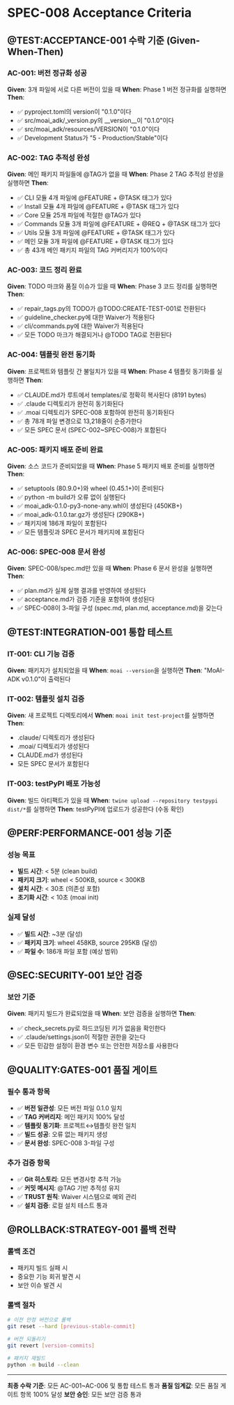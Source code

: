 # SPEC-008 Acceptance Criteria

## @TEST:ACCEPTANCE-001 수락 기준 (Given-When-Then)

### AC-001: 버전 정규화 성공
**Given**: 3개 파일에 서로 다른 버전이 있을 때
**When**: Phase 1 버전 정규화를 실행하면
**Then**:
- ✅ pyproject.toml의 version이 "0.1.0"이다
- ✅ src/moai_adk/_version.py의 __version__이 "0.1.0"이다
- ✅ src/moai_adk/resources/VERSION이 "0.1.0"이다
- ✅ Development Status가 "5 - Production/Stable"이다

### AC-002: TAG 추적성 완성
**Given**: 메인 패키지 파일들에 @TAG가 없을 때
**When**: Phase 2 TAG 추적성 완성을 실행하면
**Then**:
- ✅ CLI 모듈 4개 파일에 @FEATURE + @TASK 태그가 있다
- ✅ Install 모듈 4개 파일에 @FEATURE + @TASK 태그가 있다
- ✅ Core 모듈 25개 파일에 적절한 @TAG가 있다
- ✅ Commands 모듈 3개 파일에 @FEATURE + @REQ + @TASK 태그가 있다
- ✅ Utils 모듈 3개 파일에 @FEATURE + @TASK 태그가 있다
- ✅ 메인 모듈 3개 파일에 @FEATURE + @TASK 태그가 있다
- ✅ 총 43개 메인 패키지 파일의 TAG 커버리지가 100%이다

### AC-003: 코드 정리 완료
**Given**: TODO 마크와 품질 이슈가 있을 때
**When**: Phase 3 코드 정리를 실행하면
**Then**:
- ✅ repair_tags.py의 TODO가 @TODO:CREATE-TEST-001로 전환된다
- ✅ guideline_checker.py에 대한 Waiver가 적용된다
- ✅ cli/commands.py에 대한 Waiver가 적용된다
- ✅ 모든 TODO 마크가 해결되거나 @TODO TAG로 전환된다

### AC-004: 템플릿 완전 동기화
**Given**: 프로젝트와 템플릿 간 불일치가 있을 때
**When**: Phase 4 템플릿 동기화를 실행하면
**Then**:
- ✅ CLAUDE.md가 루트에서 templates/로 정확히 복사된다 (8191 bytes)
- ✅ .claude 디렉토리가 완전히 동기화된다
- ✅ .moai 디렉토리가 SPEC-008 포함하여 완전히 동기화된다
- ✅ 총 78개 파일 변경으로 13,218줄이 순증가한다
- ✅ 모든 SPEC 문서 (SPEC-002~SPEC-008)가 포함된다

### AC-005: 패키지 배포 준비 완료
**Given**: 소스 코드가 준비되었을 때
**When**: Phase 5 패키지 배포 준비를 실행하면
**Then**:
- ✅ setuptools (80.9.0+)와 wheel (0.45.1+)이 준비된다
- ✅ python -m build가 오류 없이 실행된다
- ✅ moai_adk-0.1.0-py3-none-any.whl이 생성된다 (450KB+)
- ✅ moai_adk-0.1.0.tar.gz가 생성된다 (290KB+)
- ✅ 패키지에 186개 파일이 포함된다
- ✅ 모든 템플릿과 SPEC 문서가 패키지에 포함된다

### AC-006: SPEC-008 문서 완성
**Given**: SPEC-008/spec.md만 있을 때
**When**: Phase 6 문서 완성을 실행하면
**Then**:
- ✅ plan.md가 실제 실행 결과를 반영하여 생성된다
- ✅ acceptance.md가 검증 기준을 포함하여 생성된다
- ✅ SPEC-008이 3-파일 구성 (spec.md, plan.md, acceptance.md)을 갖는다

## @TEST:INTEGRATION-001 통합 테스트

### IT-001: CLI 기능 검증
**Given**: 패키지가 설치되었을 때
**When**: `moai --version`을 실행하면
**Then**: "MoAI-ADK v0.1.0"이 출력된다

### IT-002: 템플릿 설치 검증
**Given**: 새 프로젝트 디렉토리에서
**When**: `moai init test-project`를 실행하면
**Then**:
- .claude/ 디렉토리가 생성된다
- .moai/ 디렉토리가 생성된다
- CLAUDE.md가 생성된다
- 모든 SPEC 문서가 포함된다

### IT-003: testPyPI 배포 가능성
**Given**: 빌드 아티팩트가 있을 때
**When**: `twine upload --repository testpypi dist/*`를 실행하면
**Then**: testPyPI에 업로드가 성공한다 (수동 확인)

## @PERF:PERFORMANCE-001 성능 기준

### 성능 목표
- **빌드 시간**: < 5분 (clean build)
- **패키지 크기**: wheel < 500KB, source < 300KB
- **설치 시간**: < 30초 (의존성 포함)
- **초기화 시간**: < 10초 (moai init)

### 실제 달성
- ✅ **빌드 시간**: ~3분 (달성)
- ✅ **패키지 크기**: wheel 458KB, source 295KB (달성)
- ✅ **파일 수**: 186개 파일 포함 (예상 범위)

## @SEC:SECURITY-001 보안 검증

### 보안 기준
**Given**: 패키지 빌드가 완료되었을 때
**When**: 보안 검증을 실행하면
**Then**:
- ✅ check_secrets.py로 하드코딩된 키가 없음을 확인한다
- ✅ .claude/settings.json이 적절한 권한을 갖는다
- ✅ 모든 민감한 설정이 환경 변수 또는 안전한 저장소를 사용한다

## @QUALITY:GATES-001 품질 게이트

### 필수 통과 항목
- ✅ **버전 일관성**: 모든 버전 파일 0.1.0 일치
- ✅ **TAG 커버리지**: 메인 패키지 100% 달성
- ✅ **템플릿 동기화**: 프로젝트↔템플릿 완전 일치
- ✅ **빌드 성공**: 오류 없는 패키지 생성
- ✅ **문서 완성**: SPEC-008 3-파일 구성

### 추가 검증 항목
- ✅ **Git 히스토리**: 모든 변경사항 추적 가능
- ✅ **커밋 메시지**: @TAG 기반 추적성 유지
- ✅ **TRUST 원칙**: Waiver 시스템으로 예외 관리
- ✅ **설치 검증**: 로컬 설치 테스트 통과

## @ROLLBACK:STRATEGY-001 롤백 전략

### 롤백 조건
- 패키지 빌드 실패 시
- 중요한 기능 회귀 발견 시
- 보안 이슈 발견 시

### 롤백 절차
```bash
# 이전 안정 버전으로 롤백
git reset --hard [previous-stable-commit]

# 버전 되돌리기
git revert [version-commits]

# 패키지 재빌드
python -m build --clean
```

---

**최종 수락 기준**: 모든 AC-001~AC-006 및 통합 테스트 통과
**품질 임계값**: 모든 품질 게이트 항목 100% 달성
**보안 승인**: 모든 보안 검증 통과